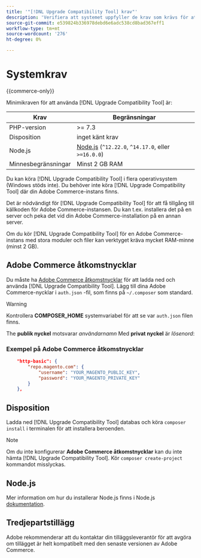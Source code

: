 ```yaml
---
title: '"[!DNL Upgrade Compatibility Tool] krav"'
description: 'Verifiera att systemet uppfyller de krav som krävs för att köra [!DNL Upgrade Compatibility Tool] för ditt Adobe Commerce-projekt. '
source-git-commit: e539824b336978debd6e6adc538cd8bad367eff1
workflow-type: tm+mt
source-wordcount: '276'
ht-degree: 0%

---
```



# Systemkrav

{{commerce-only}}

Minimikraven för att använda [!DNL Upgrade Compatibility Tool] är:

| **Krav** | **Begränsningar** |
|----------------|-----------------|
| PHP-version | >= 7.3 |
| Disposition | inget känt krav |
| Node.js | [Node.js](https://nodejs.org/) (`^12.22.0`, `^14.17.0`, eller `>=16.0.0`) |
| Minnesbegränsningar | Minst 2 GB RAM |

Du kan köra [!DNL Upgrade Compatibility Tool] i flera operativsystem (Windows stöds inte). Du behöver inte köra [!DNL Upgrade Compatibility Tool] där din Adobe Commerce-instans finns.

Det är nödvändigt för [!DNL Upgrade Compatibility Tool] för att få tillgång till källkoden för Adobe Commerce-instansen. Du kan t.ex. installera det på en server och peka det vid din Adobe Commerce-installation på en annan server.

Om du kör [!DNL Upgrade Compatibility Tool] för en Adobe Commerce-instans med stora moduler och filer kan verktyget kräva mycket RAM-minne (minst 2 GB).

## Adobe Commerce åtkomstnycklar

Du måste ha [Adobe Commerce åtkomstnycklar](https://devdocs.magento.com/marketplace/sellers/profile-information.html#access-keys) för att ladda ned och använda [!DNL Upgrade Compatibility Tool]. Lägg till dina Adobe Commerce-nycklar i `auth.json` -fil, som finns på `~/.composer` som standard.

>[!WARNING]
>
>Kontrollera **COMPOSER_HOME** systemvariabel för att se var `auth.json` filen finns.

The **publik nyckel** motsvarar _användarnamn_ Med **privat nyckel** är _lösenord_:

### Exempel på Adobe Commerce åtkomstnycklar

```json
    "http-basic": {
        "repo.magento.com": {
            "username": "YOUR_MAGENTO_PUBLIC_KEY",
            "password": "YOUR_MAGENTO_PRIVATE_KEY"
        }
    },
```

## Disposition

Ladda ned [!DNL Upgrade Compatibility Tool] databas och köra `composer install` i terminalen för att installera beroenden.

>[!NOTE]
>
> Om du inte konfigurerar **Adobe Commerce åtkomstnycklar** kan du inte hämta [!DNL Upgrade Compatibility Tool]. Kör `composer create-project` kommandot misslyckas.

## Node.js

Mer information om hur du installerar Node.js finns i Node.js [dokumentation](https://nodejs.dev/learn/how-to-install-nodejs).

## Tredjepartstillägg

Adobe rekommenderar att du kontaktar din tilläggsleverantör för att avgöra om tillägget är helt kompatibelt med den senaste versionen av Adobe Commerce.
